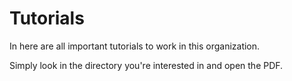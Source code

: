 Tutorials
=========

In here are all important tutorials to work in this organization.

Simply look in the directory you're interested in and open the PDF.
